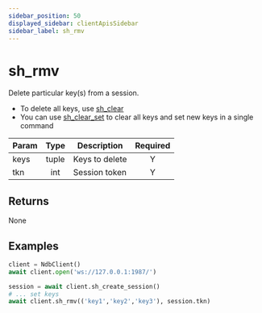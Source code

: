 ```yaml
---
sidebar_position: 50
displayed_sidebar: clientApisSidebar
sidebar_label: sh_rmv
---
```


# sh_rmv
Delete particular key(s) from a session.

- To delete all keys, use [sh_clear](./sh_clear)
- You can use [sh_clear_set](./sh_clear_set.md) to clear all keys and set new keys in a single command


|Param|Type|Description|Required|
|--|:-:|--|:-:|
|keys|tuple|Keys to delete|Y|
|tkn|int|Session token|Y|


## Returns
None


## Examples


```py title='Delete multiple keys'
client = NdbClient()
await client.open('ws://127.0.0.1:1987/')

session = await client.sh_create_session()
# ... set keys
await client.sh_rmv(('key1','key2','key3'), session.tkn)
```
